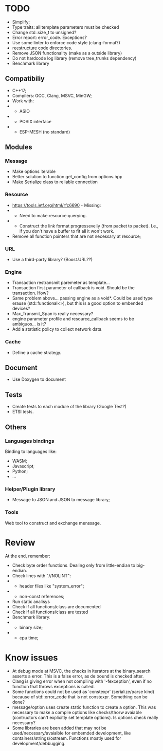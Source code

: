 # TODO

* Simplify;
* Type traits: all template parameters must be checked
* Change std::size_t to unsigned?
* Error report: error_code. Exceptions?
* Use some linter to enforce code style (clang-format?)
* reestructure code directories.
* Remove JSON functionality (make as a outside library)
* Do not hardcode log library (remove tree_trunks dependency)
* Benchmark library

## Compatibiliy

* C++17;
* Compilers: GCC, Clang, MSVC, MinGW;
* Work with:
* * ASIO
* * POSIX interface
* * ESP-MESH (no standard)

## Modules

### Message

* Make options iterable
* Better solution to function get_config from options.hpp
* Make Serialize class to reliable connection

### Resource

* https://tools.ietf.org/html/rfc6690 - Missing:
* * Need to make resource querying.
* * Construct the link format progressevelly (from packet to packet). I.e., if you don't have a buffer to fit all it won't work.
* Remove all function pointers that are not necessary at resource;

### URL

* Use a third-party library? (Boost.URL??)

### Engine

* Transaction restransmit paremeter as template...
* Transaction first parameter of callback is void. Should be the transaction. How?
* Same problem above... passing engine as a void*. Could be used type erause (std::functional<>), but this is a good option to embended devices?
* Max_Transmit_Span is really necessary?
* engine parameter profile and resource_callback seems to be ambiguos... is it?
* Add a statistic policy to collect network data.

### Cache

* Define a cache strategy.

## Document

* Use Doxygen to document

## Tests

* Create tests to each module of the library (Google Test?)
* ETSI tests.

## Others

### Languages bindings

Binding to languages like:
* WASM;
* Javascript;
* Python;
* ...

### Helper/Plugin library

* Message to JSON and JSON to message library;

### Tools

Web tool to construct and exchange menssage.

# Review

At the end, remember:

* Check byte order functions. Dealing only from little-endian to big-endian.
* Check lines with "//NOLINT":
* * header files like "system_error";
* * non-const references;
* Run static analisys
* Check if all functions/class are documented
* Check if all functions/class are tested
* Benchmark library:
* * binary size;
* * cpu time;

# Know issues

* At debug mode at MSVC, the checks in iterators at the binary_search asserts a error. This is a false error, as de bound is checked after.
* Clang is giving error when not compiling with '-fexception', even if no function that throws exceptions is called.
* Some functions could not be used as 'constexpr' (serialize/parse kind) because of std::error_code that is not constexpr. Something can be done?
* message/option uses create static function to create a option. This was necessary to make a compile options like checks/thorw avaiable (contructors can't explicitly set template options). Is options check really necessary?
* Some libraries are been added that may not be used/necessary/avaialble for embemded development, like containers/strings/ostream. Functions mostly used for development/debbugging.